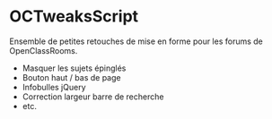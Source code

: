 # OCTweaksScript

Ensemble de petites retouches de mise en forme pour les forums de OpenClassRooms.

* Masquer les sujets épinglés
* Bouton haut / bas de page
* Infobulles jQuery
* Correction largeur barre de recherche
* etc.
